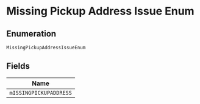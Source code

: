 
# Missing Pickup Address Issue Enum

## Enumeration

`MissingPickupAddressIssueEnum`

## Fields

| Name |
|  --- |
| `mISSINGPICKUPADDRESS` |

